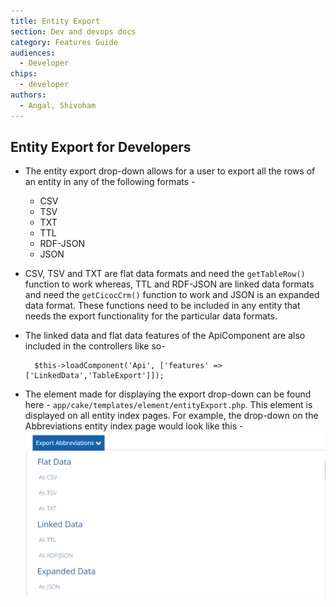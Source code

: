 ```yaml
---
title: Entity Export
section: Dev and devops docs
category: Features Guide
audiences:
  - Developer
chips:
  - developer
authors:
  - Angal, Shivoham
---
```


## Entity Export for Developers

- The entity export drop-down allows for a user to export all the rows of an entity in any of the following formats -
  - CSV
  - TSV
  - TXT
  - TTL
  - RDF-JSON
  - JSON

- CSV, TSV and TXT are flat data formats and need the `getTableRow()` function to work whereas, TTL and RDF-JSON are linked data formats and need the `getCicocCrm()` function to work and JSON is an expanded data format. These functions need to be included in any entity that needs the export functionality for the particular data formats.

- The linked data and flat data features of the ApiComponent are also included in the controllers like so- <br>

        $this->loadComponent('Api', ['features' => ['LinkedData','TableExport']]);

- The element made for displaying the export drop-down can be found here - `app/cake/templates/element/entityExport.php`. This element is displayed on all entity index pages. For example, the drop-down on the Abbreviations entity index page would look like this - <br>
![abbreviations drop-down](entity_dd_sample.png)

